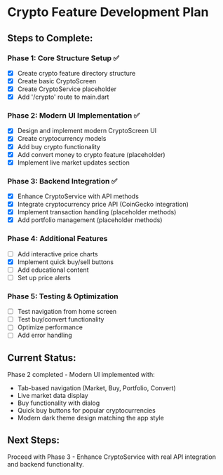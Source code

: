 # Crypto Feature Development Plan

## Steps to Complete:

### Phase 1: Core Structure Setup ✅
- [x] Create crypto feature directory structure
- [x] Create basic CryptoScreen
- [x] Create CryptoService placeholder
- [x] Add '/crypto' route to main.dart

### Phase 2: Modern UI Implementation ✅
- [x] Design and implement modern CryptoScreen UI
- [x] Create cryptocurrency models
- [x] Add buy crypto functionality
- [x] Add convert money to crypto feature (placeholder)
- [x] Implement live market updates section

### Phase 3: Backend Integration ✅
- [x] Enhance CryptoService with API methods
- [x] Integrate cryptocurrency price API (CoinGecko integration)
- [x] Implement transaction handling (placeholder methods)
- [x] Add portfolio management (placeholder methods)

### Phase 4: Additional Features
- [ ] Add interactive price charts
- [x] Implement quick buy/sell buttons
- [ ] Add educational content
- [ ] Set up price alerts

### Phase 5: Testing & Optimization
- [ ] Test navigation from home screen
- [ ] Test buy/convert functionality
- [ ] Optimize performance
- [ ] Add error handling

## Current Status:
Phase 2 completed - Modern UI implemented with:
- Tab-based navigation (Market, Buy, Portfolio, Convert)
- Live market data display
- Buy functionality with dialog
- Quick buy buttons for popular cryptocurrencies
- Modern dark theme design matching the app style

## Next Steps:
Proceed with Phase 3 - Enhance CryptoService with real API integration and backend functionality.
